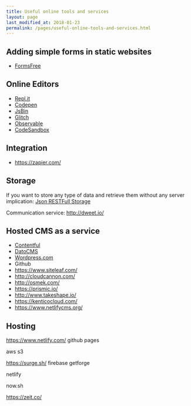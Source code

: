 ```yaml
---
title: Useful online tools and services
layout: page
last_modified_at: 2018-01-23
permalink: /pages/useful-online-tools-and-services.html
---
```


## Adding simple forms in static websites

- [FormsFree](https://formspree.io/)

## Online Editors

- [Repl.it](https://repl.it/)
- [Codepen](https://codepen.io/)
- [JsBin](http://jsbin.com/?html,js,output)
- [Glitch](https://glitch.com/)
- [Observable](https://beta.observablehq.com)
- [CodeSandbox](https://codesandbox.io/)

## Integration

- https://zapier.com/

## Storage

If you want to store any type of data and retrieve them without any server implication: [Json RESTFull Storage](https://jsonbin.org/)

Communication service: http://dweet.io/

## Hosted CMS as a service

- [Contentful](https://www.contentful.com/)
- [DatoCMS](https://www.datocms.com/)
- [Wordpress.com](https://wordpress.com/)
- Github
- https://www.siteleaf.com/
- http://cloudcannon.com/
- http://osmek.com/
- https://prismic.io/
- http://www.takeshape.io/
- https://kenticocloud.com/
- https://www.netlifycms.org/


## Hosting

https://www.netlify.com/
github pages

aws s3

https://surge.sh/
firebase
getforge

netlify

now.sh

https://zeit.co/